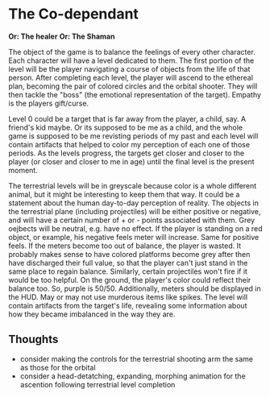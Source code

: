 The Co-dependant
================
**Or: The healer**
**Or: The Shaman**

The object of the game is to balance the feelings of every other character.
Each character will have a level dedicated to them.  The first portion of
the level will be the player navigating a course of objects from the life
of that person.  After completing each level, the player will ascend to
the ethereal plan, becoming the pair of colored circles and the orbital shooter.
They will then tackle the "boss" (the emotional representation of the target).
Empathy is the players gift/curse.

Level 0 could be a target that is far away from the player, a child, say.
A friend's kid maybe.  Or its supposed to be me as a child, and the whole
game is supposed to be me revisting periods of my past and each level will
contain artifacts that helped to color my perception of each one of those periods.
As the levels progress, the targets get closer and closer to the player (or
closer and closer to me in age) until the final level is the present moment.


The terrestrial levels will be in greyscale because color is a whole different
animal, but it might be interesting to keep them that way. It could be a statement
about the human day-to-day perception of reality.  The objects in the terrestrial
plane (including projectiles) will be either positive or negative, and will have a
certain number of + or - points associated with them.  Grey oejbects will be
neutral, e.g. have no effect.  If the player is standing on a red object, or
example, his negative feels meter will increase.  Same for positive feels.  If the
meters become too out of balance, the player is wasted.  It probably makes sense
to have colored platforms become grey after then have discharged their full value,
so that the player can't just stand in the same place to regain balance.  Similarly,
certain projectiles won't fire if it would be too helpful.
On the ground, the player's color could reflect their balance too. So, purple is 50/50.
Additionally, meters should be displayed in the HUD. May or may not use murderous items
like spikes.  The level will contain artifacts from the target's life, revealing some
information about how they became imbalanced in the way they are.

Thoughts
--------
* consider making the controls for the terrestrial shooting arm the same as those for
  the orbital
* consider a head-detatching, expanding, morphing animation for the ascention following
  terrestrial level completion
